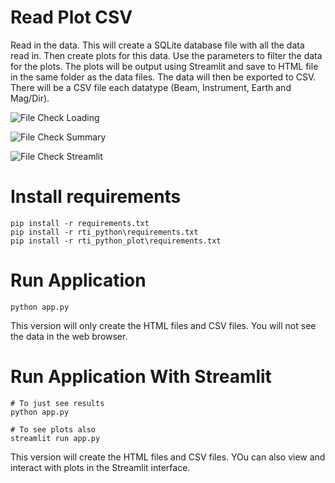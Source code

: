 # Read Plot CSV
Read in the data.  This will create a SQLite database file with all the data read in.
Then create plots for this data.  Use the parameters to filter the data for the plots.
The plots will be output using Streamlit and save to HTML file in the same folder as the
data files.  The data will then be exported to CSV.  There will be a CSV file each datatype (Beam, Instrument, Earth and Mag/Dir).

![File Check Loading](http://rowetechinc.co/github_img/file-check-loading.png)

![File Check Summary](http://rowetechinc.co/github_img/file-check-report.png)

![File Check Streamlit](http://rowetechinc.co/github_img/file-check-streamlit.png)

# Install requirements

```commandline
pip install -r requirements.txt
pip install -r rti_python\requirements.txt
pip install -r rti_python_plot\requirements.txt
```

# Run Application 
```commandline
python app.py
```

This version will only create the HTML files and CSV files.  You will not see the data in the web browser.


# Run Application With Streamlit
```commandline
# To just see results
python app.py

# To see plots also
streamlit run app.py
```
This version will create the HTML files and CSV files.  YOu can also view and interact with plots in the Streamlit interface.

